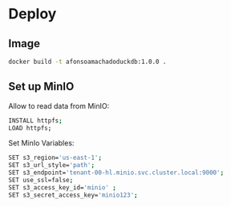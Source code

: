 # Deploy

## Image

```bash
docker build -t afonsoamachadoduckdb:1.0.0 .


```

## Set up MinIO

Allow to read data from MinIO:
```bash
INSTALL httpfs;
LOAD httpfs;
```

Set MinIo Variables:
```bash
SET s3_region='us-east-1';
SET s3_url_style='path';
SET s3_endpoint='tenant-00-hl.minio.svc.cluster.local:9000';
SET use_ssl=false;
SET s3_access_key_id='minio' ;
SET s3_secret_access_key='minio123';
```